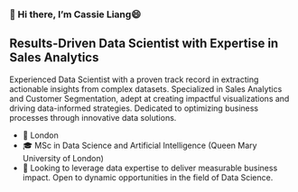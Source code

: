 ### 👋 Hi there, I’m Cassie Liang😄
## Results-Driven Data Scientist with Expertise in Sales Analytics
Experienced Data Scientist with a proven track record in extracting actionable insights from complex datasets. Specialized in Sales Analytics and Customer Segmentation, adept at creating impactful visualizations and driving data-informed strategies. Dedicated to optimizing business processes through innovative data solutions.

- 📍 London
- 🎓 MSc in Data Science and Artificial Intelligence (Queen Mary University of London)
- 👀 Looking to leverage data expertise to deliver measurable business impact. Open to dynamic opportunities in the field of Data Science.

<!---
- 🌱 I’m currently learning ...
- 💞️ I’m looking to collaborate on ...
- 📫 How to reach me ...
- 😄 Pronouns: ...
- ⚡ Fun fact: ...
--->


<!---
cassieliang1211/cassieliang1211 is a ✨ special ✨ repository because its `README.md` (this file) appears on your GitHub profile.
You can click the Preview link to take a look at your changes.
--->
